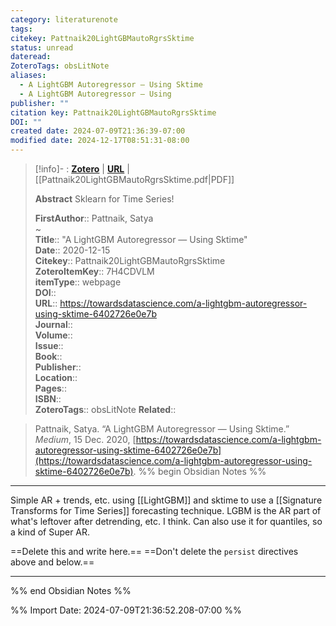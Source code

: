 ```yaml
---
category: literaturenote
tags: 
citekey: Pattnaik20LightGBMautoRgrsSktime
status: unread
dateread: 
ZoteroTags: obsLitNote
aliases:
  - A LightGBM Autoregressor — Using Sktime
  - A LightGBM Autoregressor — Using
publisher: ""
citation key: Pattnaik20LightGBMautoRgrsSktime
DOI: ""
created date: 2024-07-09T21:36:39-07:00
modified date: 2024-12-17T08:51:31-08:00
---
```


> [!info]- : [**Zotero**](zotero://select/library/items/7H4CDVLM)   | [**URL**](https://towardsdatascience.com/a-lightgbm-autoregressor-using-sktime-6402726e0e7b) | [[Pattnaik20LightGBMautoRgrsSktime.pdf|PDF]]
>
> 
> **Abstract**
> Sklearn for Time Series!
> 
> 
> **FirstAuthor**:: Pattnaik, Satya  
~    
> **Title**:: "A LightGBM Autoregressor — Using Sktime"  
> **Date**:: 2020-12-15  
> **Citekey**:: Pattnaik20LightGBMautoRgrsSktime  
> **ZoteroItemKey**:: 7H4CDVLM  
> **itemType**:: webpage  
> **DOI**::   
> **URL**:: https://towardsdatascience.com/a-lightgbm-autoregressor-using-sktime-6402726e0e7b  
> **Journal**::   
> **Volume**::   
> **Issue**::   
> **Book**::   
> **Publisher**::   
> **Location**::    
> **Pages**::   
> **ISBN**::   
> **ZoteroTags**:: obsLitNote
> **Related**:: 

> Pattnaik, Satya. “A LightGBM Autoregressor — Using Sktime.” _Medium_, 15 Dec. 2020, [https://towardsdatascience.com/a-lightgbm-autoregressor-using-sktime-6402726e0e7b](https://towardsdatascience.com/a-lightgbm-autoregressor-using-sktime-6402726e0e7b).
%% begin Obsidian Notes %%
___

Simple AR + trends, etc. using [[LightGBM]] and sktime to use a [[Signature Transforms for Time Series]] forecasting technique.  LGBM is the AR part of what's leftover after detrending, etc. I think.  Can also use it for quantiles, so a kind of Super AR.

==Delete this and write here.==
==Don't delete the `persist` directives above and below.==
___
%% end Obsidian Notes %%



%% Import Date: 2024-07-09T21:36:52.208-07:00 %%
